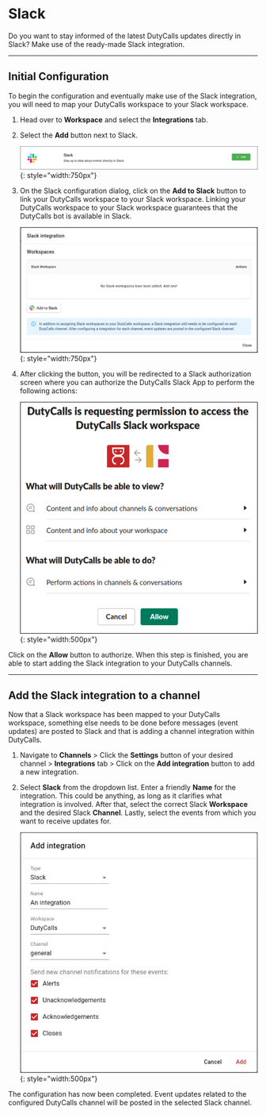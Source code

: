 # Slack

Do you want to stay informed of the latest DutyCalls updates directly in Slack? Make use of the ready-made Slack integration.

---

## Initial Configuration

To begin the configuration and eventually make use of the Slack integration, you will need to map your DutyCalls workspace to your Slack workspace.

1. Head over to **Workspace** and select the **Integrations** tab.
2. Select the **Add** button next to Slack.

    ![image - Add Slack integration - Step 2](../images/select-slack-integration.png){: style="width:750px"}

3. On the Slack configuration dialog, click on the **Add to Slack** button to link your DutyCalls workspace to your Slack workspace. Linking your DutyCalls workspace to your Slack workspace guarantees that the DutyCalls bot is available in Slack.

    ![image - Add Slack integration - Step 3](../images/configure-slack-workspace.png){: style="width:750px"}

4. After clicking the button, you will be redirected to a Slack authorization screen where you can authorize the DutyCalls Slack App to perform the following actions:

    ![image - Add Slack integration - Step 4](../images/slack-oauth-screen.png){: style="width:500px"}

Click on the **Allow** button to authorize. When this step is finished, you are able to start adding the Slack integration to your DutyCalls channels.

---

## Add the Slack integration to a channel

Now that a Slack workspace has been mapped to your DutyCalls workspace, something else needs to be done before messages (event updates) are posted to Slack and that is adding a channel integration within DutyCalls.

1. Navigate to **Channels** > Click the **Settings** button of your desired channel > **Integrations** tab > Click on the **Add integration** button to add a new integration.

2. Select **Slack** from the dropdown list. Enter a friendly **Name** for the integration. This could be anything, as long as it clarifies what integration is involved. After that, select the correct Slack **Workspace** and the desired Slack **Channel**. Lastly, select the events from which you want to receive updates for.

    ![image - Add Slack channel integration - Step 2](../images/add-slack-integration.png){: style="width:500px"}

The configuration has now been completed. Event updates related to the configured DutyCalls channel will be posted in the selected Slack channel.
